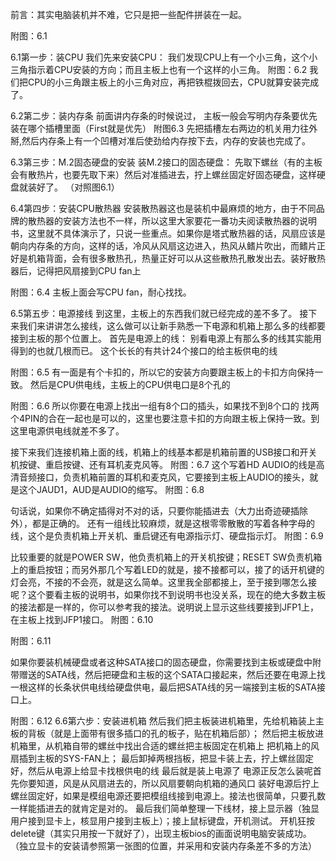 前言：其实电脑装机并不难，它只是把一些配件拼装在一起。

附图：6.1

6.1第一步：装CPU
我们先来安装CPU： 我们发现CPU上有一个小三角，这个小三角指示着CPU安装的方向；而且主板上也有一个这样的小三角。
附图：6.2
我们把CPU的小三角跟主板上的小三角对应，再把铁棍拨回去，CPU就算安装完成了。

6.2第二步：装内存条
前面讲内存条的时候说过， 主板一般会写明内存条要优先装在哪个插槽里面（First就是优先）
附图6.3
先把插槽左右两边的机关用力往外掰,然后内存条上有一个凹槽对准后使劲给内存按下去，内存的安装也完成了。

6.3第三步：M.2固态硬盘的安装
装M.2接口的固态硬盘： 先取下螺丝（有的主板会有散热片，也要先取下来）然后对准插进去，拧上螺丝固定好固态硬盘，这样硬盘就装好了。
（对照图6.1）

6.4第四步：安装CPU散热器
安装散热器这也是装机中最麻烦的地方，由于不同品牌的散热器的安装方法也不一样，所以这里大家要花一番功夫阅读散热器的说明书，这里就不具体演示了，只说一些重点。如果你是塔式散热器的话，风扇应该是朝向内存条的方向，这样的话，冷风从风扇这边进入，热风从鳍片吹出，而鳍片正好是机箱背面，会有很多散热孔，热量正好可以从这些散热孔散发出去。装好散热器后，记得把风扇接到CPU fan上

附图：6.4
主板上面会写CPU fan，耐心找找。

6.5第五步：电源接线
到这里，主板上的东西我们就已经完成的差不多了。
接下来我们来讲讲怎么接线，这么做可以让新手熟悉一下电源和机箱上那么多的线都要接到主板的那个位置上。
首先是电源上的线： 别看电源上有那么多的线其实能用得到的也就几根而已。
这个长长的有共计24个接口的给主板供电的线

附图：6.5
有一面是有个卡扣的，所以它的安装方向要跟主板上的卡扣方向保持一致。
然后是CPU供电线，主板上的CPU供电口是8个孔的

附图：6.6
所以你要在电源上找出一组有8个口的插头，如果找不到8个口的 找两个4PIN的合在一起也是可以的，这里也要注意卡扣的方向跟主板上保持一致。到这里电源供电线就差不多了。

接下来我们连接机箱上面的线，机箱上的线基本都是机箱前置的USB接口和开关机按键、重启按键、还有耳机麦克风等。
附图：6.7
这个写着HD AUDIO的线是高清音频接口，负责机箱前置的耳机和麦克风，它要接到主板上AUDIO的接头，就是这个JAUD1，AUD是AUDIO的缩写。
附图：6.8

句话说，如果你不确定插得对不对的话，只要你能插进去（大力出奇迹硬插除外），都是正确的。
还有一组线比较麻烦，就是这根零零散散的写着各种字母的线，这个是负责机箱上开关机、重启键还有电源指示灯、硬盘指示灯。
附图：6.9

比较重要的就是POWER SW，他负责机箱上的开关机按键；RESET SW负责机箱上的重启按钮；而另外那几个写着LED的就是，接不接都可以，接了的话开机键的灯会亮，不接的不会亮，就是这么简单。这里我全部都接上，至于接到哪怎么接呢？这个要看主板的说明书，如果你找不到说明书也没关系，现在的绝大多数主板的接法都是一样的，你可以参考我的接法。说明说上显示这些线要接到JFP1上，在主板上找到JFP1接口。
附图：6.10

附图：6.11

如果你要装机械硬盘或者这种SATA接口的固态硬盘，你需要找到主板或硬盘中附带赠送的SATA线，然后把硬盘和主板的这个SATA口接起来，然后还要在电源上找一根这样的长条状供电线给硬盘供电，最后把SATA线的另一端接到主板的SATA接口上。

附图：6.12
6.6第六步：安装进机箱
然后我们把主板装进机箱里，先给机箱装上主板的背板（就是上面带有很多插口的孔的板子，贴在机箱后部）；
然后把主板放进机箱里，从机箱自带的螺丝中找出合适的螺丝把主板固定在机箱上
把机箱上的风扇插到主板的SYS-FAN上； 最后卸掉两根挡板，把显卡装上去，拧上螺丝固定好，然后从电源上给显卡找根供电的线
最后就是装上电源了 电源正反怎么装呢首先你要知道，风是从风扇进去的，所以风扇要朝向机箱的通风口
装好电源后拧上螺丝固定好，如果是模组电源还要把模组线接到电源上。接法也很简单，只要孔数一样能插进去的就肯定是对的。
最后我们简单整理一下线材，接上显示器（独显用户接到显卡上，核显用户接到主板上）；接上鼠标键盘，开机测试。
开机狂按delete键（其实只用按一下就好了），出现主板bios的画面说明电脑安装成功。
（独立显卡的安装请参照第一张图的位置，并采用和安装内存条差不多的方法）
